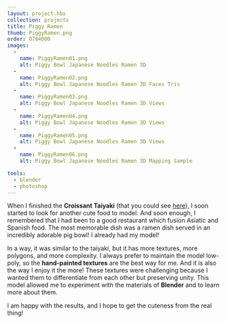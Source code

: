 ```yaml
---
layout: project.hbs
collection: projects
title: Piggy Ramen
thumb: PiggyRamen.png
order: 0784000
images:
  -
    name: PiggyRamen01.png
    alt: Piggy Bowl Japanese Noodles Ramen 3D
  -
    name: PiggyRamen02.png
    alt: Piggy Bowl Japanese Noodles Ramen 3D Faces Tris
  -
    name: PiggyRamen03.png
    alt: Piggy Bowl Japanese Noodles Ramen 3D Views
  -
    name: PiggyRamen04.png
    alt: Piggy Bowl Japanese Noodles Ramen 3D Views
  -
    name: PiggyRamen05.png
    alt: Piggy Bowl Japanese Noodles Ramen 3D Views
  -
    name: PiggyRamen06.png
    alt: Piggy Bowl Japanese Noodles Ramen 3D Mapping Sample

tools:
  - blender
  - photoshop
---
```


When I finished the **Croissant Taiyaki** (that you could see [here](/projects/croissant-taiyaki-a-breakfast-in-tokyo/)), I soon started to look for another cute food to model. And soon enough, I remembered that I had been to a good restaurant which fusion Asiatic and Spanish food. The most memorable dish was a ramen dish served in an incredibly adorable pig bowl! I already had my model!

In a way, it was similar to the taiyaki, but it has more textures, more polygons, and more complexity. I always prefer to maintain the model low-poly, so the **hand-painted textures** are the best way for me. And it is also the way I enjoy it the more! These textures were challenging because I wanted them to differentiate from each other but preserving unity. This model allowed me to experiment with the materials of **Blender** and to learn more about them.

I am happy with the results, and I hope to get the cuteness from the real thing!
